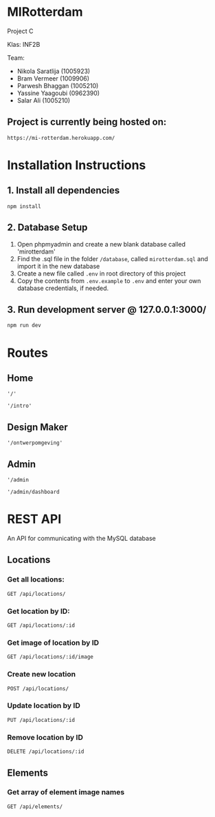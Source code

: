 # MIRotterdam
Project C

Klas: INF2B

Team:
* Nikola Saratlija (1005923)
* Bram Vermeer (1009906)
* Parwesh Bhaggan (1005210)
* Yassine Yaagoubi (0962390)
* Salar Ali (1005210)

## Project is currently being hosted on:
`https://mi-rotterdam.herokuapp.com/`

# Installation Instructions

## 1. Install all dependencies
    npm install

## 2. Database Setup
1. Open phpmyadmin and create a new blank database called 'mirotterdam'
2. Find the .sql file in the folder `/database`, called `mirotterdam.sql` and import it in the new database
3. Create a new file called `.env` in root directory of this project
4. Copy the contents from `.env.example` to `.env` and enter your own database credentials, if needed. 

## 3. Run development server @ 127.0.0.1:3000/
    npm run dev

# Routes

## Home
`'/'`

`'/intro'`

## Design Maker
`'/ontwerpomgeving'`

## Admin
`'/admin`

`'/admin/dashboard`

# REST API
An API for communicating with the MySQL database

## Locations

### Get all locations:

`GET /api/locations/`


### Get location by ID:

`GET /api/locations/:id`


### Get image of location by ID

`GET /api/locations/:id/image`


### Create new location

`POST /api/locations/`


### Update location by ID

`PUT /api/locations/:id`


### Remove location by ID

`DELETE /api/locations/:id`

## Elements

### Get array of element image names

`GET /api/elements/`

